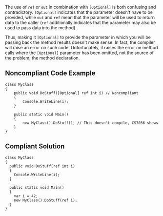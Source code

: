 
The use of `ref` or `out` in combination with `[Optional]` is both confusing and contradictory. `[Optional]` indicates that the parameter doesn't have to be provided, while `out` and `ref` mean that the parameter will be used to return data to the caller (`ref` additionally indicates that the parameter may also be used to pass data into the method).

Thus, making it `[Optional]` to provide the parameter in which you will be passing back the method results doesn't make sense. In fact, the compiler will raise an error on such code. Unfortunately, it raises the error on method calls where the `[Optional]` parameter has been omitted, not the source of the problem, the method declaration.

## Noncompliant Code Example


    class MyClass
    {
        public void DoStuff([Optional] ref int i) // Noncompliant
        {
            Console.WriteLine(i);
        }
    
        public static void Main()
        {
            new MyClass().DoStuff(); // This doesn't compile, CS7036 shows
        }
    }


## Compliant Solution


    class MyClass
    {
      public void DoStuff(ref int i)
      {
        Console.WriteLine(i);
      }
    
      public static void Main()
      {
        var i = 42;
        new MyClass().DoStuff(ref i);
      }
    }

